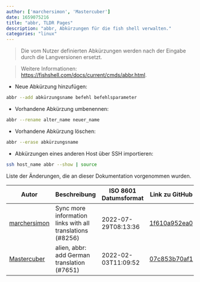 ```yaml
---
author: ['marchersimon', 'Mastercuber']
date: 1659075216
title: "abbr, TLDR Pages"
description: "abbr, Abkürzungen für die fish shell verwalten."
categories: "linux"
---
```

> Die vom Nutzer definierten Abkürzungen werden nach der Eingabe durch die Langversionen ersetzt.

> Weitere Informationen: <https://fishshell.com/docs/current/cmds/abbr.html>.

- Neue Abkürzung hinzufügen:

```bash
abbr --add abkürzungsname befehl befehlsparameter
```

- Vorhandene Abkürzung umbenennen:

```bash
abbr --rename alter_name neuer_name
```

- Vorhandene Abkürzung löschen:

```bash
abbr --erase abkürzungsname
```

- Abkürzungen eines anderen Host über SSH importieren:

```bash
ssh host_name abbr --show | source
```
Liste der Änderungen, die an dieser Dokumentation vorgenommen wurden.


Autor | Beschreibung | ISO 8601 Datumsformat | Link zu GitHub
------|-----|-----|-----
[marchersimon](mailto:50295997+marchersimon@users.noreply.github.com) | Sync more information links with all translations (#8256) | 2022-07-29T08:13:36 | [1f610a952ea0](https://github.com/tldr-pages/tldr/commit/1f610a952ea0d53e0a1bdbd1246ef81f24db2f3f)
[Mastercuber](mailto:mr_w@posteo.de) | alien, abbr: add German translation (#7651) | 2022-02-03T11:09:52 | [07c853b70af1](https://github.com/tldr-pages/tldr/commit/07c853b70af1e865ef69d29251ea09fc0442dc63)

